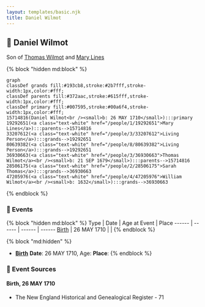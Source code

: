 ```yaml
---
layout: templates/basic.njk
title: Daniel Wilmot
---
```

## 🔵 Daniel Wilmot

Son of [Thomas Wilmot](/people/3/36930663) and [Mary Lines](/people/1/19292651)

{% block "hidden md:block" %}
```mermaid
graph
classDef grands fill:#193cb8,stroke:#2b7fff,stroke-width:1px,color:#fff;
classDef parents fill:#372aac,stroke:#615fff,stroke-width:1px,color:#fff;
classDef primary fill:#007595,stroke:#00a6f4,stroke-width:1px,color:#fff;
15714816(Daniel Wilmot<br /><small>b: 26 MAY 1710</small>):::primary
19292651(<a class="text-white" href="/people/1/19292651">Mary Lines</a>):::parents-->15714816
33207612(<a class="text-white" href="/people/3/33207612">Living Person</a>):::grands-->19292651
80639382(<a class="text-white" href="/people/8/80639382">Living Person</a>):::grands-->19292651
36930663(<a class="text-white" href="/people/3/36930663">Thomas Wilmot</a><br /><small>b: 21 SEP 1679</small>):::parents-->15714816
28506175(<a class="text-white" href="/people/2/28506175">Sarah Thomas</a>):::grands-->36930663
47205976(<a class="text-white" href="/people/4/47205976">William Wilmot</a><br /><small>b: 1632</small>):::grands-->36930663
```
{% endblock %}

### 📆 Events

{% block "hidden md:block" %}
Type | Date | Age at Event | Place
------ | ------ | ------ | ------
[Birth](#event-event-2) | 26 MAY 1710 |  |
{% endblock %}

{% block "md:hidden" %}
- **[Birth](#event-event-2)**
**Date**: 26 MAY 1710, Age:
**Place**:
{% endblock %}

### 📰 Event Sources

#### <a id="event-event-2"></a> Birth, 26 MAY 1710
* The New England Historical and Genealogical Register  - 71